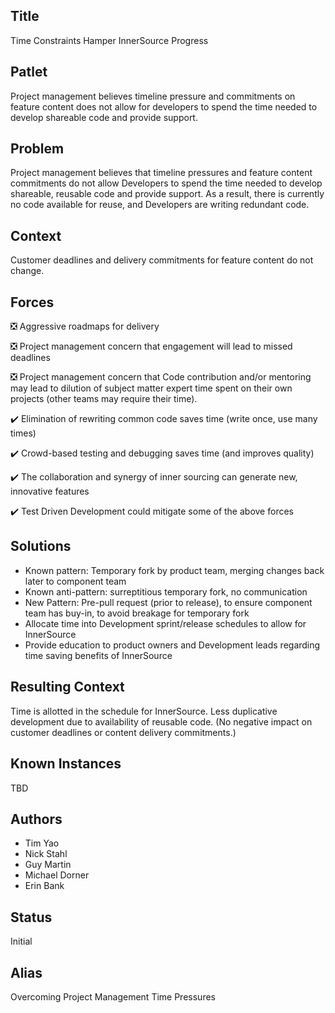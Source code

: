 ## Title

Time Constraints Hamper InnerSource Progress  

## Patlet

Project management believes timeline pressure and commitments on feature content does not allow for developers to spend the time needed to develop shareable code and provide support.

## Problem

Project management believes that timeline pressures and feature content commitments do not allow Developers to spend the time needed to develop shareable, reusable code and provide support. As a result, there is currently no code available for reuse, and Developers are writing redundant code.

## Context

Customer deadlines and delivery commitments for feature content do not change.  

## Forces

❎ Aggressive roadmaps for delivery

❎ Project management concern that engagement will lead to missed deadlines

❎ Project management concern that Code contribution and/or mentoring may lead to dilution of subject matter expert time spent on their own projects (other teams may require their time).

✔️ Elimination of rewriting common code saves time (write once, use many times)

✔️ Crowd-based testing and debugging saves time (and improves quality)

✔️ The collaboration and synergy of inner sourcing can generate new, innovative features

✔️ Test Driven Development could mitigate some of the above forces

## Solutions

- Known pattern: Temporary fork by product team, merging changes back later to component team
- Known anti-pattern: surreptitious temporary fork, no communication
- New Pattern: Pre-pull request (prior to release), to ensure component team has buy-in, to avoid breakage for temporary fork
- Allocate time into Development sprint/release schedules to allow for InnerSource
- Provide education to product owners and Development leads regarding time saving benefits of InnerSource

## Resulting Context

Time is allotted in the schedule for InnerSource. Less duplicative development due to availability of reusable code. (No negative impact on customer deadlines or content delivery commitments.)

## Known Instances

TBD

## Authors

- Tim Yao
- Nick Stahl
- Guy Martin
- Michael Dorner
- Erin Bank

## Status

Initial

## Alias

Overcoming Project Management Time Pressures

